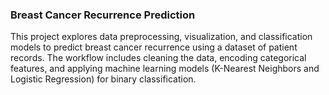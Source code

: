 <H3>Breast Cancer Recurrence Prediction</H3>
This project explores data preprocessing, visualization, and classification models to predict breast cancer recurrence using a dataset of patient records. The workflow includes cleaning the data, encoding categorical features, and applying machine learning models (K-Nearest Neighbors and Logistic Regression) for binary classification.

